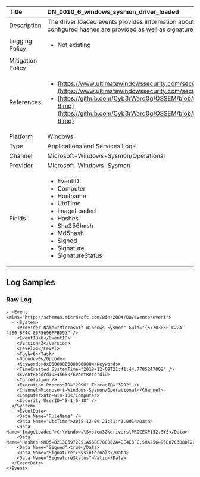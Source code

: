 | Title             | DN_0010_6_windows_sysmon_driver_loaded                                                                                                      |
|:------------------|:-----------------------------------------------------------------------------------------------------------------|
| Description       | The driver loaded events provides information about a driver being loaded on  the system. The configured hashes are provided as well as signature  information                                                                                                |
| Logging Policy    | <ul><li> Not existing </li></ul> |
| Mitigation Policy | |
| References     		| <ul><li>[https://www.ultimatewindowssecurity.com/securitylog/encyclopedia/event.aspx?eventid=90006](https://www.ultimatewindowssecurity.com/securitylog/encyclopedia/event.aspx?eventid=90006)</li><li>[https://github.com/Cyb3rWard0g/OSSEM/blob/master/data_dictionaries/windows/sysmon/event-6.md](https://github.com/Cyb3rWard0g/OSSEM/blob/master/data_dictionaries/windows/sysmon/event-6.md)</li></ul>                                  |
| Platform       		| Windows   |
| Type           		| Applications and Services Logs 		| 
| Channel        		| Microsoft-Windows-Sysmon/Operational    |
| Provider       		| Microsoft-Windows-Sysmon   |
| Fields         		| <ul><li>EventID</li><li>Computer</li><li>Hostname</li><li>UtcTime</li><li>ImageLoaded</li><li>Hashes</li><li>Sha256hash</li><li>Md5hash</li><li>Signed</li><li>Signature</li><li>SignatureStatus</li></ul>                                               |


## Log Samples

### Raw Log

```
- <Event xmlns="http://schemas.microsoft.com/win/2004/08/events/event">
  - <System>
    <Provider Name="Microsoft-Windows-Sysmon" Guid="{5770385F-C22A-43E0-BF4C-06F5698FFBD9}" /> 
    <EventID>6</EventID> 
    <Version>3</Version> 
    <Level>4</Level> 
    <Task>6</Task> 
    <Opcode>0</Opcode> 
    <Keywords>0x8000000000000000</Keywords> 
    <TimeCreated SystemTime="2018-12-09T21:41:44.778524700Z" /> 
    <EventRecordID>4565</EventRecordID> 
    <Correlation /> 
    <Execution ProcessID="2996" ThreadID="3992" /> 
    <Channel>Microsoft-Windows-Sysmon/Operational</Channel> 
    <Computer>atc-win-10</Computer> 
    <Security UserID="S-1-5-18" /> 
  </System>
  - <EventData>
    <Data Name="RuleName" /> 
    <Data Name="UtcTime">2018-12-09 21:41:41.091</Data> 
    <Data Name="ImageLoaded">C:\Windows\System32\drivers\PROCEXP152.SYS</Data> 
    <Data Name="Hashes">MD5=8213C5972C91A56BE78CD02A4DE4E3FC,SHA256=95D07C3B8DF26790AC43BB4259F65D1E90B03EA31D66F1B3961D85E21C5FF590</Data> 
    <Data Name="Signed">true</Data> 
    <Data Name="Signature">Sysinternals</Data> 
    <Data Name="SignatureStatus">Valid</Data> 
  </EventData>
</Event>

```




